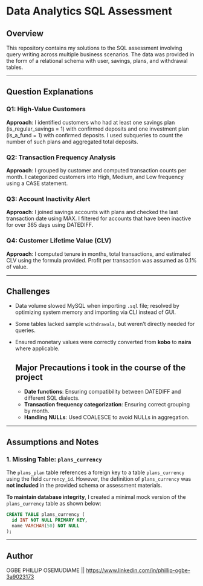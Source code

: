 # Data Analytics SQL Assessment

## Overview
This repository contains my solutions to the SQL assessment involving query writing across multiple business scenarios. The data was provided in the form of a relational schema with user, savings, plans, and withdrawal tables.

---

## Question Explanations

### Q1: High-Value Customers
**Approach**: I identified customers who had at least one savings plan (is_regular_savings = 1) with confirmed deposits and one investment plan (is_a_fund = 1) with confirmed deposits. I used subqueries to count the number of such plans and aggregated total deposits.

### Q2: Transaction Frequency Analysis
**Approach**: I grouped by customer and computed transaction counts per month. I categorized customers into High, Medium, and Low frequency using a CASE statement.

### Q3: Account Inactivity Alert
**Approach**: I joined savings accounts with plans and checked the last transaction date using MAX. I filtered for accounts that have been inactive for over 365 days using DATEDIFF.

### Q4: Customer Lifetime Value (CLV)
**Approach**: I computed tenure in months, total transactions, and estimated CLV using the formula provided. Profit per transaction was assumed as 0.1% of value.

---

## Challenges

- Data volume slowed MySQL when importing `.sql` file; resolved by optimizing system memory and importing via CLI instead of GUI.
- Some tables lacked sample `withdrawals`, but weren’t directly needed for queries.
- Ensured monetary values were correctly converted from **kobo** to **naira** where applicable.
  
    ## Major Precautions i took in the course of the project
     - **Date functions**: Ensuring compatibility between DATEDIFF and different SQL dialects.
     - **Transaction frequency categorization**: Ensuring correct grouping by month.
     - **Handling NULLs**: Used COALESCE to avoid NULLs in aggregation.


---

## Assumptions and Notes

### 1. Missing Table: `plans_currency`

The `plans_plan` table references a foreign key to a table `plans_currency` using the field `currency_id`. However, the definition of `plans_currency` was **not included** in the provided schema or assessment materials.

**To maintain database integrity**, I created a minimal mock version of the `plans_currency` table as shown below:

```sql
CREATE TABLE plans_currency (
  id INT NOT NULL PRIMARY KEY,
  name VARCHAR(50) NOT NULL
);
```

---
## Author
OGBE PHILLIP OSEMUDIAME || https://www.linkedin.com/in/phillip-ogbe-3a9023173


